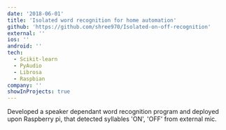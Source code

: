 ```yaml
---
date: '2018-06-01'
title: 'Isolated word recognition for home automation'
github: 'https://github.com/shree970/Isolated-on-off-recognition'
external: ''
ios: ''
android: ''
tech:
  - Scikit-learn
  - PyAudio
  - Librosa
  - Raspbian 
company: ''
showInProjects: true
---
```


Developed a speaker dependant word recognition program and deployed upon Raspberry pi, that
detected syllables 'ON', 'OFF' from external mic.
